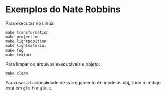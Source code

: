 # Exemplos do Nate Robbins

Para executar no Linux:

```
make transformation
make projection
make lightposition
make lightmaterial
make fog
make texture
```

Para limpar os arquivos executáveis e objeto:

```
make clean
```

Para usar a fucionalidade de carregamento de modelos obj, 
todo o código está em `glm.h` e `glm.c`.

